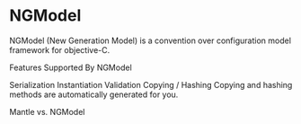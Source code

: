NGModel
=======
NGModel (New Generation Model) is a convention over configuration model framework for objective-C.

Features Supported By NGModel

Serialization
Instantiation
Validation
Copying / Hashing
Copying and hashing methods are automatically generated for you.

Mantle vs. NGModel
